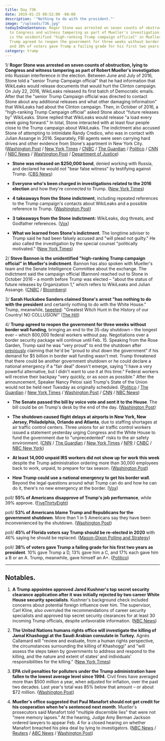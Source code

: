 ```yaml
---
title: Day 736
date: 2019-01-25 08:52:00 -08:00
description: '"Nothing to do with the president."'
image: "/uploads/736.jpg"
todayInOneSentence: Roger Stone was arrested on seven counts of obstruction, lying
  to Congress and witness tampering as part of Mueller's investigation; Steve Bannon
  is the unidentified "high-ranking Trump campaign official" in Mueller's indictment;
  Trump agreed to reopen the government for three weeks without border wall funding;
  and 38% of voters gave Trump a failing grade for his first two years as president.
category: trump
---
```


1/ **Roger Stone was arrested on seven counts of obstruction, lying to Congress and witness tampering as part of Robert Mueller's investigation** into Russian interference in the election. Between June and July of 2016, Stone told a "senior Trump Campaign official" that he had information that WikiLeaks would release documents that would hurt the Clinton campaign. On July 22, 2016, WikiLeaks released its first batch of Democratic emails. After that the "senior Trump Campaign official was directed to contact Stone about any additional releases and what other damaging information" that WikiLeaks had about the Clinton campaign. Then, in October of 2016, a "high-ranking Trump Campaign official" asked Stone about "future releases by" WikiLeaks. Stone replied that WikiLeaks would release "a load every week going forward." In total, Stone interacted with at least four people close to the Trump campaign about WikiLeaks. The indictment also accused Stone of attempting to intimidate Randy Credico, who was in contact with Julian Assange in 2016. Separately, FBI agents were seen carrying hard drives and other evidence from Stone's apartment in New York City. ([Washington Post](https://www.washingtonpost.com/politics/longtime-trump-adviser-roger-stone-indicted-by-special-counsel-in-russia-investigation/2019/01/25/93a4d8fa-2093-11e9-8e21-59a09ff1e2a1_story.html) / [New York Times](https://www.nytimes.com/2019/01/25/us/politics/roger-stone-trump-mueller.html) / [CNBC](https://www.cnbc.com/2019/01/25/us-special-counsels-office-trump-ally-roger-stone-arrested-in-florida.html) / [The Guardian](https://www.theguardian.com/us-news/2019/jan/25/roger-stone-trump-ally-arrested-on-seven-charges) / [Politico](https://www.politico.com/story/2019/01/25/roger-stone-arrested-following-mueller-indictment-1125445) / [CNN](https://www.cnn.com/2019/01/25/politics/roger-stone-arrested/index.html) / [NBC News](https://www.nbcnews.com/politics/donald-trump/ex-trump-adviser-roger-stone-arrested-part-mueller-probe-n962601) / [Washington Post](https://www.washingtonpost.com/politics/roger-stone-was-in-close-contact-with-trump-campaign-about-wikileaks-indictment-shows/2019/01/25/65d9ad1a-20a2-11e9-8e21-59a09ff1e2a1_story.html) / [Department of Justice](https://www.justice.gov/file/1124706/download))

* **Stone was released on $250,000 bond**, denied working with Russia, and declared he would not "bear false witness" by testifying against Trump. ([CBS News](https://www.cbsnews.com/news/roger-stone-arrested-fbi-raid-home-indictment-trump-associate-obstruction-false-statements-witness-tampering-today-2019-01-25/))

* **Everyone who's been charged in investigations related to the 2016 election** and how they're connected to Trump. ([New York Times](https://www.nytimes.com/interactive/2018/08/21/us/mueller-trump-charges.html))

* **4 takeaways from the Stone indictment**, including repeated references to the Trump campaign's contacts about WikiLeaks and a possible reference to Trump. ([Washington Post](https://www.washingtonpost.com/politics/2019/01/25/takeaways-roger-stone-indictment/))

* **3 takeaways from the Stone indictment:** WikiLeaks, dog threats, and Godfather references. ([Vox](https://www.vox.com/policy-and-politics/2019/1/25/18197149/roger-stone-indictment-mueller-trump-wikileaks))

* **What we learned from Stone's indictment**. The longtime adviser to Trump said he had been falsely accused and "will plead not guilty." He also called the investigation by the special counsel "politically motivated." ([New York Times](https://www.nytimes.com/2019/01/25/us/politics/roger-stone-indictment.html))

2/ **Steve Bannon is the unidentified "high-ranking Trump campaign official" in Mueller's indictment**. Bannon has also spoken with Mueller's team and the Senate Intelligence Committee about the exchange. The indictment said the campaign official (Bannon) reached out to Stone in October 2016 – a month before Trump was elected – "about the status of future releases by Organization 1," which refers to WikiLeaks and Julian Assange. ([CNBC](https://www.cnbc.com/2019/01/25/steve-bannon-is-high-ranking-trump-official-mentioned-in-roger-stone-indictment.html) / [Bloomberg](https://www.bloomberg.com/news/articles/2019-01-25/bannon-said-to-be-high-ranking-campaign-official-in-stone-charge-jrc4pllt))

3/ **Sarah Huckabee Sanders claimed Stone's arrest "has nothing to do with the president** and certainly nothing to do with the White House." Trump, meanwhile, [tweeted](https://twitter.com/realDonaldTrump/status/1088832908494888961): "Greatest Witch Hunt in the History of our Country! NO COLLUSION!" ([The Hill](https://thehill.com/homenews/administration/426933-sarah-sanders-on-stone-arrest-nothing-to-do-with-the-president))

4/ **Trump agreed to reopen the government for three weeks without border wall funding**, bringing an end to the 35-day shutdown – the longest ever – which 800,000 federal workers without pay. Negotiations over a border security package will continue until Feb. 15. Speaking from the Rose Garden, Trump said he was "very proud" to end the shutdown after [previously](https://whatthefuckjusthappenedtoday.com/2018/12/11/day-691/#1-trump-claimed-hed-be-proud-to-shut) claiming that he'd be "proud to shut down the government" if his demand for $5 billion in border wall funding wasn't met. Trump threatened that there could be another government shutdown or he could declare a national emergency if a "fair deal" doesn't emerge, saying "I have a very powerful alternative, but I didn't want to use it at this time." Federal workers will receive their backpay "very quickly, or as soon as possible." After the announcement, Speaker Nancy Pelosi said Trump's State of the Union would not be held next Tuesday as originally scheduled. ([Politico](https://www.politico.com/story/2019/01/25/trump-shutdown-announcement-1125529) / [The Guardian](https://www.theguardian.com/us-news/2019/jan/25/shutdown-latest-news-trump-reopens-government-deal-democrats) / [New York Times](https://www.nytimes.com/2019/01/25/us/politics/trump-shutdown-deal.html) / [Washington Post](https://www.washingtonpost.com/politics/senate-leaders-continue-to-seek-a-deal-to-end-shutdown-that-will-satisfy-trump/2019/01/25/09c898dc-20ad-11e9-8e21-59a09ff1e2a1_story.html) / [CNN](https://www.cnn.com/2019/01/25/politics/donald-trump-shutdown-border/index.html) / [NBC News](https://www.nbcnews.com/politics/donald-trump/trump-shutdown-announcement-n962836))

* **The Senate passed the bill by voice vote and sent it to the House**. The bill could be on Trump's desk by the end of the day. ([Washington Post](https://www.washingtonpost.com/politics/senate-leaders-continue-to-seek-a-deal-to-end-shutdown-that-will-satisfy-trump/2019/01/25/09c898dc-20ad-11e9-8e21-59a09ff1e2a1_story.html))

* **The shutdown caused flight delays at airports in New York, New Jersey, Philadelphia, Orlando and Atlanta**, due to staffing shortages at air traffic control centers. Three unions for air traffic control workers issued a statement yesterday urging Congress and the White House to fund the government due to "unprecedented" risks to the air safety environment. ([CNN](https://www.cnn.com/2019/01/25/us/air-traffic-controller-shortage-faa/index.html) / [The Guardian](https://www.theguardian.com/world/2019/jan/25/flight-delays-laguardia-newark-philadelphia-shutdown) / [New York Times](https://www.nytimes.com/2019/01/25/nyregion/airports-shutdown-laguardia-faa.html) / [NPR](https://www.npr.org/2019/01/25/688660390/flights-delayed-at-laguardia-newark-airports-as-workers-call-in-sick-amid-shutdo) / [CNBC](https://www.cnbc.com/2019/01/25/faa-halts-traffic-into-laguardia-airport-amid-shortage-of-tsa-workers.html) / [NBC New York](https://www.nbcnewyork.com/news/local/LaGuardia-Airport-Ground-Stop-Staffing-Shortage-Shutdown-504861791.html))

* **At least 14,000 unpaid IRS workers did not show up for work this week** despite the Trump administration ordering more than 30,000 employees back to work, unpaid, to prepare for tax season. ([Washington Post](https://www.washingtonpost.com/business/2019/01/25/least-unpaid-irs-workers-did-not-show-up-work-broad-shutdown-disruption-hits-tax-agency-according-house-aides/))

* **How Trump could use a national emergency to get his border wall**. Beyond the legal questions around what Trump can do and how he can do it, there's no new emergency at the border. ([Vox](https://www.vox.com/policy-and-politics/2019/1/8/18172749/trump-national-emergency-government-shutdown-wall))

poll/ **55% of Americans disapprove of Trump's job performance**, while 39% approve. ([FiveThirtyEight](https://projects.fivethirtyeight.com/trump-approval-ratings/?ex_cid=rrpromo))

poll/ **53% of Americans blame Trump and Republicans for the government shutdown**. More than 1 in 5 Americans say they have been inconvenienced by the shutdown. ([Washington Post](https://www.washingtonpost.com/politics/poll-majority-of-americans-hold-trump-and-republicans-responsible-for-shutdown/2019/01/25/e7a2e7b8-20b0-11e9-9145-3f74070bbdb9_story.html))

poll/ **45% of Florida voters say Trump should be re-elected in 2020** with 46% saying he should be replaced. ([Mason-Dixon Polling and Strategy](https://www.politico.com/f/?id=00000168-7cef-de11-af7d-feff7b080001))

poll/ **38% of voters gave Trump a failing grade for his first two years as president**. 10% gave Trump a D, 13% gave him a C, and 17% each gave him a B or an A. Trump, meanwhile, gave himself an A\+. ([Politico](https://www.politico.com/story/2019/01/25/trump-voters-report-card-1124761))

---

## Notables.

1. **A Trump appointee approved Jared Kushner's top secret security clearance application after it was initially rejected by two career White House security specialists**. Kushner's background check included concerns about potential foreign influence over him. The supervisor, Carl Kline, also overruled the recommendations of career security specialists and approved top secret security clearances for at least 30 incoming Trump officials, despite unfavorable information. ([NBC News](https://www.nbcnews.com/politics/donald-trump/officials-rejected-jared-kushner-top-secret-security-clearance-were-overruled-n962221))

2. **The United Nations humans rights office will investigate the killing of Jamal Khashoggi at the Saudi Arabian consulate in Turkey.** Agnès Callamard will "review and evaluate, from a human rights perspective, the circumstances surrounding the killing of Khashoggi" and "will assess the steps taken by governments to address and respond to the killing, and the nature and extent of states’ and individuals’ responsibilities for the killing." ([New York Times](https://www.nytimes.com/2019/01/25/world/middleeast/un-jamal-khashoggi-saudi-arabia.html))

3. **EPA civil penalties for polluters under the Trump administration have fallen to the lowest average level since 1994**. Civil fines have averaged more than $500 million a year, when adjusted for inflation, over the past two decades. Last year's total was 85% below that amount – or about $72 million. ([Washington Post](https://www.washingtonpost.com/national/health-science/civil-penalties-for-polluters-dropped-dramatically-in-trumps-first-two-years-analysis-shows/2019/01/24/7384d168-1a82-11e9-88fe-f9f77a3bcb6c_story.html))

4. **Mueller's office suggested that Paul Manafort should not get credit for his cooperation when he's sentenced next month**. Mueller's prosecutors said Manafort told "multiple discernible lies" that were not "mere memory lapses." At the hearing, Judge Amy Berman Jackson ordered lawyers to appear Feb. 4 for a closed hearing on whether Manafort breached his plea deal by lying to investigators. ([NBC News](https://www.nbcnews.com/politics/justice-department/mueller-says-paul-manafort-should-not-get-credit-cooperating-n962681) / [Reuters](https://www.reuters.com/article/us-usa-trump-russia-manafort/judge-to-hold-sealed-hearing-on-whether-manafort-breached-plea-deal-idUSKCN1PJ13C) / [ABC News](https://abcnews.go.com/Politics/trump-campaign-chairman-paul-manafort-expected-court-confront/story?id=60607783) / [Washington Post](https://www.washingtonpost.com/local/legal-issues/paul-manafort-due-in-court-to-face-mueller-probe-allegations-he-lied-after-pleading-guilty/2019/01/24/6e92b6f0-2001-11e9-8b59-0a28f2191131_story.html))